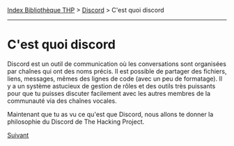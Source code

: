[Index Bibliothèque THP](https://github.com/TheHackingProject/bibliotheque-THP) > [Discord](https://github.com/TheHackingProject/bibliotheque-THP/blob/master/sommaires/tuto_discord.md) > C'est quoi discord

___

# C'est quoi discord

Discord est un outil de communication où les conversations sont organisées par chaînes qui ont des noms précis. Il est possible de partager des fichiers, liens, messages, mêmes des lignes de code (avec un peu de formatage).
Il y a un système astucieux de gestion de rôles et des outils très puissants pour que tu puisses discuter facilement avec les autres membres de la communauté via des chaînes vocales.

Maintenant que tu as vu ce qu'est que Discord, nous allons te donner la philosophie du Discord de The Hacking Project.


[Suivant](https://github.com/TheHackingProject/bibliotheque-THP/blob/master/tuto_discord/philosophie_de_discord_a_thp.md)